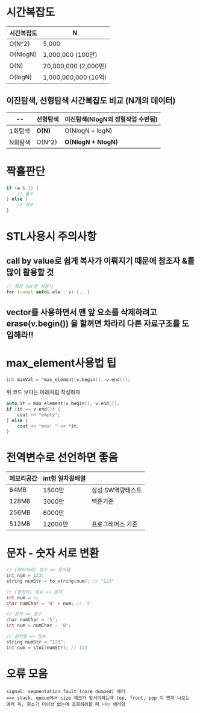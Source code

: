 # 시간복잡도

| 시간복잡도 | N                         |
| ---------- | ------------------------- |
| O(N^2)     | 5,000                     |
| O(NlogN)   | 1,000,000    (100만)      |
| O(N)       | 20,000,000 (2,000만)      |
| O(logN)    | 1,000,000,000      (10억) |

## 이진탐색, 선형탐색 시간복잡도 비교 (N개의 데이터)

| --      | 선형탐색 | 이진탐색(NlogN의 정렬작업 수반됨) |
| ------- | -------- | --------------------------------- |
| 1회탐색 | **O(N)** | O(NlogN + logN)                   |
| N회탐색 | O(N^2)   | **O(NlogN + NlogN)**              |





# 짝홀판단

```c++
if (a & 1) {
    // 홀수
} else {
    // 짝수
}
```



# STL사용시 주의사항

## call by value로 쉽게 복사가 이뤄지기 때문에 참조자 &를 많이 활용할  것

```c++
// 확장 for문 사용시
for (const auto& ele : v) {...}
```

## vector를 사용하면서 맨 앞 요소를 삭제하려고 erase(v.begin()) 을 할꺼면 차라리 다른 자료구조를 도입해라!!



# max_element사용법 팁

```c++
int maxVal = *max_element(v.begin(), v.end());
```
위 코드 보다는 아래처럼 작성하자

```c++
auto it = max_element(v.begin(), v.end());
if (it == v.end()) {
    cout << "empty";
} else {
    cout << "max: " << *it;
}
```

# 전역변수로 선언하면 좋음

| 메모리공간 | int형 일차원배열 |                   |
| ---------- | ---------------- | ----------------- |
| 64MB       | 1500만           | 삼성 SW역량테스트 |
| 128MB      | 3000만           | 백준기준          |
| 256MB      | 6000만           |                   |
| 512MB      | 12000만          | 프로그래머스 기준 |

# 문자 - 숫자 서로 변환

```c++
// (여러자리) 정수 => 문자열
int num = 123;
string numStr = to_string(num); // "123"

// (한자리) 정수 => 문자
int num = 5;
char numChar = '0' + num; // '5'
```

```c++
// 문자 => 정수
char numChar = '5';
int num = numChar - '0';
```

```c++
// 문자열 => 정수
string numStr = "123";
int num = stoi(numStr); // 123
```



# 오류 모음

```
signal: segmentation fault (core dumped) 에러 
==> stack, queue에서 size 체크가 앞서야하는데 top, front, pop 이 먼저 나오는 에러 즉, 원소가 더이상 없는데 조회하려할 때 나는 에러임


```





